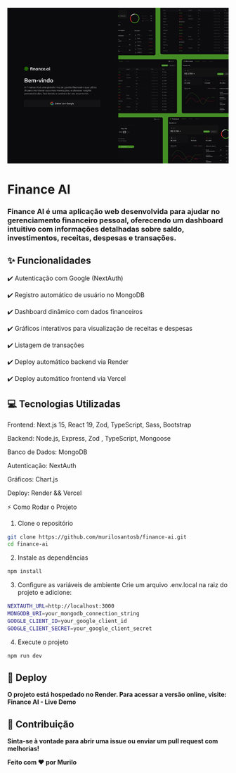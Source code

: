 ![Nome da Imagem](./frontend/public/images/site-login.png)

# Finance AI

### Finance AI é uma aplicação web desenvolvida para ajudar no gerenciamento financeiro pessoal, oferecendo um dashboard intuitivo com informações detalhadas sobre saldo, investimentos, receitas, despesas e transações.

## ✨ Funcionalidades

✔️ Autenticação com Google (NextAuth)

✔️ Registro automático de usuário no MongoDB

✔️ Dashboard dinâmico com dados financeiros

✔️ Gráficos interativos para visualização de receitas e despesas

✔️ Listagem de transações

✔️ Deploy automático backend via Render

✔️ Deploy automático frontend via Vercel

## 💻 Tecnologias Utilizadas

Frontend: Next.js 15, React 19, Zod, TypeScript, Sass, Bootstrap

Backend: Node.js, Express, Zod , TypeScript, Mongoose

Banco de Dados: MongoDB

Autenticação: NextAuth

Gráficos: Chart.js

Deploy: Render && Vercel

⚡ Como Rodar o Projeto

1. Clone o repositório
   
```bash
git clone https://github.com/murilosantosb/finance-ai.git
cd finance-ai
```

2. Instale as dependências

```bash
npm install
```
3. Configure as variáveis de ambiente
Crie um arquivo .env.local na raiz do projeto e adicione:

```bash
NEXTAUTH_URL=http://localhost:3000
MONGODB_URI=your_mongodb_connection_string
GOOGLE_CLIENT_ID=your_google_client_id
GOOGLE_CLIENT_SECRET=your_google_client_secret
```

4. Execute o projeto

```bash
npm run dev
```

## 🚀 Deploy

**O projeto está hospedado no Render. Para acessar a versão online, visite:
Finance AI - Live Demo**

## 🌟 Contribuição

**Sinta-se à vontade para abrir uma issue ou enviar um pull request com melhorias!**

**Feito com ❤️ por Murilo**
